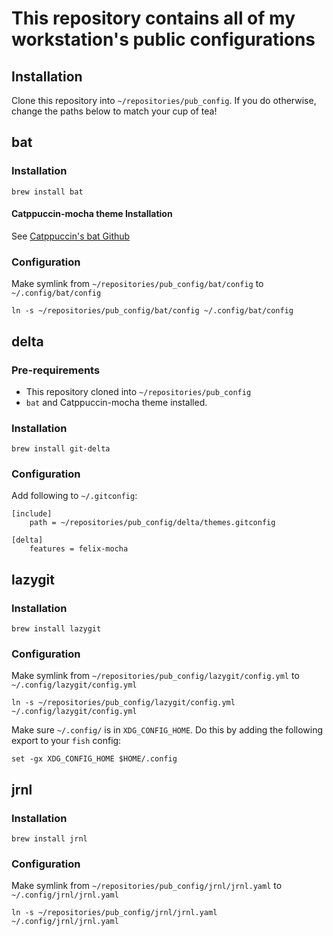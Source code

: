 # This repository contains all of my workstation's public configurations

## Installation

Clone this repository into `~/repositories/pub_config`. If you do otherwise, change the paths below to match your cup of tea!

## bat

### Installation

`brew install bat`

#### Catppuccin-mocha theme Installation

See [Catppuccin's bat Github](https://github.com/catppuccin/bat)

### Configuration

Make symlink from `~/repositories/pub_config/bat/config` to `~/.config/bat/config`

`ln -s ~/repositories/pub_config/bat/config ~/.config/bat/config`


## delta

### Pre-requirements

- This repository cloned into `~/repositories/pub_config`
- `bat` and Catppuccin-mocha theme installed.

### Installation

`brew install git-delta`

### Configuration

Add following to `~/.gitconfig`:
```
[include]
    path = ~/repositories/pub_config/delta/themes.gitconfig

[delta]
    features = felix-mocha
```

## lazygit

### Installation

`brew install lazygit`

### Configuration

Make symlink from `~/repositories/pub_config/lazygit/config.yml` to `~/.config/lazygit/config.yml`

`ln -s ~/repositories/pub_config/lazygit/config.yml ~/.config/lazygit/config.yml`

Make sure `~/.config/` is in `XDG_CONFIG_HOME`. Do this by adding the following export to your `fish` config:

`set -gx XDG_CONFIG_HOME $HOME/.config`

## jrnl

### Installation

`brew install jrnl`

### Configuration

Make symlink from `~/repositories/pub_config/jrnl/jrnl.yaml` to `~/.config/jrnl/jrnl.yaml`

`ln -s ~/repositories/pub_config/jrnl/jrnl.yaml ~/.config/jrnl/jrnl.yaml`

